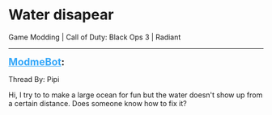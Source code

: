 # Water disapear
Game Modding | Call of Duty: Black Ops 3 | Radiant

---
<strong style="font-size: 1.4em;"><span style="text-decoration: underline;text-decoration-color: #34a7f9;"><span style="color:#34a7f9;">ModmeBot</span></span>:</strong>

<p>Thread By: Pipi<br /><p style="text-align:left;">Hi, I try to to make a large ocean for fun but the water doesn&#39;t show up from a certain distance. Does someone know how to fix it?</p></p>
